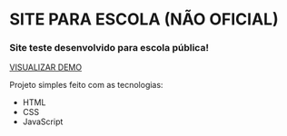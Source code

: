 
# SITE PARA ESCOLA (NÃO OFICIAL)
### Site teste desenvolvido para escola pública!

[VISUALIZAR DEMO]()  

Projeto simples feito com as tecnologias:
* HTML
* CSS
* JavaScript
